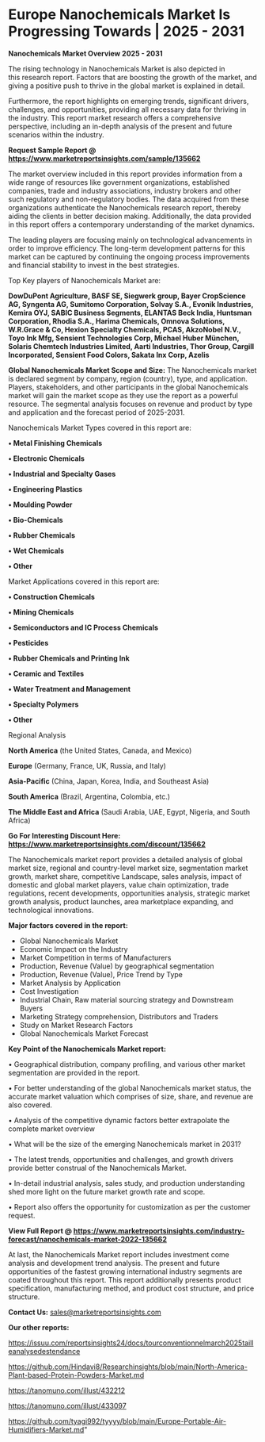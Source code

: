 # Europe Nanochemicals Market Is Progressing Towards | 2025 - 2031

<Strong> Nanochemicals Market Overview 2025 - 2031</strong>

The rising technology in Nanochemicals Market is also depicted in this research report. Factors that are boosting the growth of the market, and giving a positive push to thrive in the global market is explained in detail.

Furthermore, the report highlights on emerging trends, significant drivers, challenges, and opportunities, providing all necessary data for thriving in the industry. This report market research offers a comprehensive perspective, including an in-depth analysis of the present and future scenarios within the industry.

<strong>Request Sample Report @ <a href=https://www.marketreportsinsights.com/sample/135662>https://www.marketreportsinsights.com/sample/135662</a></strong>

The market overview included in this report provides information from a wide range of resources like government organizations, established companies, trade and industry associations, industry brokers and other such regulatory and non-regulatory bodies. The data acquired from these organizations authenticate the Nanochemicals research report, thereby aiding the clients in better decision making. Additionally, the data provided in this report offers a contemporary understanding of the market dynamics.

The leading players are focusing mainly on technological advancements in order to improve efficiency. The long-term development patterns for this market can be captured by continuing the ongoing process improvements and financial stability to invest in the best strategies.

Top Key players of Nanochemicals Market are:

<strong>DowDuPont Agriculture, BASF SE, Siegwerk group, Bayer CropScience AG, Syngenta AG, Sumitomo Corporation, Solvay S.A., Evonik Industries, Kemira OYJ, SABIC Business Segments, ELANTAS Beck India, Huntsman Corporation, Rhodia S.A., Harima Chemicals, Omnova Solutions, W.R.Grace & Co, Hexion Specialty Chemicals, PCAS, AkzoNobel N.V., Toyo Ink Mfg, Sensient Technologies Corp, Michael Huber München, Solaris Chemtech Industries Limited, Aarti Industries, Thor Group, Cargill Incorporated, Sensient Food Colors, Sakata Inx Corp, Azelis</strong>

<strong><b>Global Nanochemicals Market Scope and Size:</b></strong>
The Nanochemicals market is declared segment by company, region (country), type, and application. Players, stakeholders, and other participants in the global Nanochemicals market will gain the market scope as they use the report as a powerful resource. The segmental analysis focuses on revenue and product by type and application and the forecast period of 2025-2031.

Nanochemicals Market Types covered in this report are:

<strong>• Metal Finishing Chemicals

• Electronic Chemicals

• Industrial and Specialty Gases

• Engineering Plastics

• Moulding Powder

• Bio-Chemicals

• Rubber Chemicals

• Wet Chemicals

• Other</strong>

Market Applications covered in this report are:

<strong>• Construction Chemicals

• Mining Chemicals

• Semiconductors and IC Process Chemicals

• Pesticides

• Rubber Chemicals and Printing Ink

• Ceramic and Textiles

• Water Treatment and Management

• Specialty Polymers

• Other</strong> 

Regional Analysis

<strong>North America</strong> (the United States, Canada, and Mexico)

<strong>Europe</strong> (Germany, France, UK, Russia, and Italy)

<strong>Asia-Pacific</strong> (China, Japan, Korea, India, and Southeast Asia)

<strong>South America</strong> (Brazil, Argentina, Colombia, etc.)

<strong>The Middle East and Africa</strong> (Saudi Arabia, UAE, Egypt, Nigeria, and South Africa)

<strong>Go For Interesting Discount Here: <a href=https://www.marketreportsinsights.com/discount/135662>https://www.marketreportsinsights.com/discount/135662</a></strong>

The Nanochemicals market report provides a detailed analysis of global market size, regional and country-level market size, segmentation market growth, market share, competitive Landscape, sales analysis, impact of domestic and global market players, value chain optimization, trade regulations, recent developments, opportunities analysis, strategic market growth analysis, product launches, area marketplace expanding, and technological innovations.

<strong><b>Major factors covered in the report:</b></strong>
<ul>
  <li>Global Nanochemicals Market </li>
  <li>Economic Impact on the Industry</li>
  <li>Market Competition in terms of Manufacturers</li>
  <li>Production, Revenue (Value) by geographical segmentation</li>
  <li>Production, Revenue (Value), Price Trend by Type</li>
  <li>Market Analysis by Application</li>
  <li>Cost Investigation</li>
  <li>Industrial Chain, Raw material sourcing strategy and Downstream Buyers</li>
  <li>Marketing Strategy comprehension, Distributors and Traders</li>
  <li>Study on Market Research Factors</li>
  <li>Global Nanochemicals Market Forecast</li>
</ul>

<strong><b>Key Point of the Nanochemicals Market report:</b></strong>

• Geographical distribution, company profiling, and various other market segmentation are provided in the report.

• For better understanding of the global Nanochemicals market status, the accurate market valuation which comprises of size, share, and revenue are also covered.

• Analysis of the competitive dynamic factors better extrapolate the complete market overview

• What will be the size of the emerging Nanochemicals market in 2031?

• The latest trends, opportunities and challenges, and growth drivers provide better construal of the Nanochemicals Market.

• In-detail industrial analysis, sales study, and production understanding shed more light on the future market growth rate and scope.

• Report also offers the opportunity for customization as per the customer request.

<strong><b>View Full Report @ <a href=https://www.marketreportsinsights.com/industry-forecast/nanochemicals-market-2022-135662>https://www.marketreportsinsights.com/industry-forecast/nanochemicals-market-2022-135662</a></b></strong>


At last, the Nanochemicals Market report includes investment come analysis and development trend analysis. The present and future opportunities of the fastest growing international industry segments are coated throughout this report. This report additionally presents product specification, manufacturing method, and product cost structure, and price structure.

<strong>Contact Us:</strong>
sales@marketreportsinsights.com

<strong>Our other reports:</strong>

<a href=https://issuu.com/reportsinsights24/docs/tourconventionnelmarch2025tailleanalysedestendance>https://issuu.com/reportsinsights24/docs/tourconventionnelmarch2025tailleanalysedestendance</a>

<a href=https://github.com/Hindavi8/Researchinsights/blob/main/North-America-Plant-based-Protein-Powders-Market.md>https://github.com/Hindavi8/Researchinsights/blob/main/North-America-Plant-based-Protein-Powders-Market.md</a>

<a href=https://tanomuno.com/illust/432212>https://tanomuno.com/illust/432212</a>

<a href=https://tanomuno.com/illust/433097>https://tanomuno.com/illust/433097</a>

<a href=https://github.com/tyagi992/tyyyy/blob/main/Europe-Portable-Air-Humidifiers-Market.md>https://github.com/tyagi992/tyyyy/blob/main/Europe-Portable-Air-Humidifiers-Market.md</a>"
